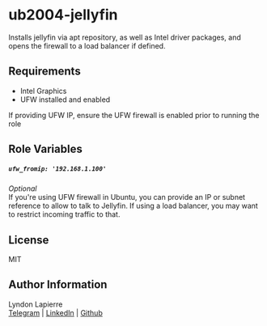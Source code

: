 ub2004-jellyfin
=========

Installs jellyfin via apt repository, as well as Intel driver packages, and opens the firewall to a load balancer if defined.

Requirements
------------

- Intel Graphics
- UFW installed and enabled

If providing UFW IP, ensure the UFW firewall is enabled prior to running the role

Role Variables
--------------

##### ```ufw_fromip: '192.168.1.100'```
*Optional*  
If you're using UFW firewall in Ubuntu, you can provide an IP or subnet reference to allow to talk to Jellyfin. If using a load balancer, you may want to restrict incoming traffic to that.

License
-------

MIT

Author Information
------------------

Lyndon Lapierre  
[Telegram](https://t.me/ljlapierre) | [LinkedIn](https://linkedin.com/in/lyndonlapierre) | [Github](https://github.com/ljlapierre)
